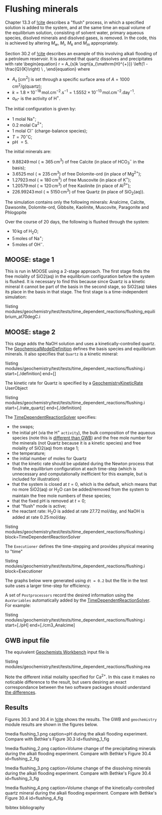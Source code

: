 # Flushing minerals

Chapter 13.3 of [!cite](bethke_2007) describes a "flush" process, in which a specified solution is added to the system, and at the same time an equal volume of the equilibrium solution, consisting of solvent water, primary aqueous species, disolved minerals and disolved gases, is removed.  In the code, this is achieved by altering $M_{w}$, $M_{i}$, $M_{k}$ and $M_{m}$ appropriately.

Section 30.2 of [!cite](bethke_2007) describes an example of this involving alkali flooding of a petroleum reservoir.  It is assumed that quartz dissolves and precipitates with rate
\begin{equation}
r = A_{s}k \sqrt{a_{\mathrm{H}^{+}}} \left(1 - \frac{Q}{K}\right) \ ,
\end{equation}
where

- $A_{s}$ \[cm$^{2}$\] is set through a specific surface area of $A = 1000\,$cm$^{2}$/g(quartz);
- $k = 1.8\times 10^{-18}\,$mol.cm$^{-2}$.s$^{-1} = 1.5552\times 10^{-13}\,$mol.cm$^{-2}$.day$^{-1}$.
- $a_{\mathrm{H}^{+}}$ is the activity of H$^{+}$.

The initial configuration is given by:

- 1 molal Na$^{+}$;
- 0.2 molal Ca$^{2+}$;
- 1 molal Cl$^{-}$ (charge-balance species);
- $T=70^{\circ}$C;
- pH $=5$.

The initial minerals are:

- 9.88249$\,$mol ($\approx 365\,$cm$^{3}$) of free Calcite (in place of HCO$_{3}^{-}$ in the basis);
- 3.6525$\,$mol ($\approx 235\,$cm$^{3}$) of free Dolomite-ord (in place of Mg$^{2+}$);
- 1.27923$\,$mol ($\approx 180\,$cm$^{3}$) of free Muscovite (in place of K$^{+}$);
- 1.20579$\,$mol ($\approx 120\,$cm$^{3}$) of free Kaolinite (in place of Al$^{3+}$);
- 226.99243$\,$mol ($\approx 5150\,$cm$^{3}$) of free Quartz (in place of SiO$_{2}$(aq)).

The simulation contains only the following minerals: Analcime, Calcite, Dawsonite, Dolomite-ord, Gibbsite, Kaolinite, Muscovite, Paragonite and Phlogopite

Over the course of 20 days, the following is flushed through the system:

- 10$\,$kg of H$_{2}$O;
- 5$\,$moles of Na$^{+}$;
- 5$\,$moles of OH$^{-}$.

## MOOSE: stage 1

This is run in MOOSE using a 2-stage approach.  The first stage finds the free molality of SiO2(aq) in the equilibrium configuration before the system is flushed.  It is necessary to find this because since Quartz is a kinetic mineral it cannot be part of the basis in the second stage, so SiO2(aq) takes its place in the basis in that stage.  The first stage is a time-independent simulation:

!listing modules/geochemistry/test/tests/time_dependent_reactions/flushing_equilibrium_at70degC.i

## MOOSE: stage 2

This stage adds the NaOH solution and uses a kinetically-controlled quartz.  The [GeochemicalModelDefinition](GeochemicalModelDefinition.md) defines the basis species and equilibrium minerals.  It also specifies that `Quartz` is a kinetic mineral:

!listing modules/geochemistry/test/tests/time_dependent_reactions/flushing.i start=[./definition] end=[]

The kinetic rate for Quartz is specified by a [GeochemistryKineticRate](GeochemistryKineticRate.md) UserObject

!listing modules/geochemistry/test/tests/time_dependent_reactions/flushing.i start=[./rate_quartz] end=[./definition]

The [TimeDependentReactionSolver](AddTimeDependentReactionSolverAction.md) specifies:

- the swaps;
- the initial pH (via the H$^{+}$ `activity`), the bulk composition of the aqueous species (note this is [different than GWB](theory/gwb_diff.md)) and the free mole number for the minerals (not Quartz because it is a kinetic species) and free molality of SiO2(aq) from stage 1;
- the temperature;
- the initial number of moles for Quartz
- that the kinetic rate should be updated during the Newton process that finds the equilibrium configuration at each time-step (which is unnecessary and computationally inefficient for this example, but is included for illustration)
- that the system is closed at $t=0$, which is the default, which means that no more SiO2(aq) or H$_{2}$O can be added/removed from the system to maintain the free mole numbers of these species;
- that the fixed pH is removed at $t=0$;
- that "flush" mode is active;
- the reactant rate: H$_{2}$O is added at rate 27.72$\,$mol/day, and NaOH is added at rate 0.25$\,$mol/day.

!listing modules/geochemistry/test/tests/time_dependent_reactions/flushing.i block=TimeDependentReactionSolver

The `Executioner` defines the time-stepping and provides physical meaning to "time"

!listing modules/geochemistry/test/tests/time_dependent_reactions/flushing.i block=Executioner

The graphs below were generated using `dt = 0.2` but the file in the test suite uses a larger time-step for efficiency.

A set of `Postprocessors` record the desired information using the `AuxVariables` automatically added by the [TimeDependentReactionSolver](AddTimeDependentReactionSolverAction.md).  For example:

!listing modules/geochemistry/test/tests/time_dependent_reactions/flushing.i start=[./pH] end=[./cm3_Analcime]

## GWB input file

The equivalent [Geochemists Workbench](https://www.gwb.com/) input file is

!listing modules/geochemistry/test/tests/time_dependent_reactions/flushing.rea

Note the different initial molality specified for Ca$^{2+}$.  In this case it makes no noticable difference to the result, but users desiring an exact correspondance between the two software packages should understand [the differences](theory/gwb_diff.md).

## Results

Figures 30.3 and 30.4 in [!cite](bethke_2007) shows the results.  The GWB and `geochemistry` module results are shown in the figures below.

!media flushing_1.png caption=pH during the alkali flooding experiment.  Compare with Bethke's Figure 30.3  id=flushing_1_fig

!media flushing_2.png caption=Volume change of the precipitating minerals during the alkali flooding experiment.  Compare with Bethke's Figure 30.4  id=flushing_2_fig

!media flushing_3.png caption=Volume change of the dissolving minerals during the alkali flooding experiment.  Compare with Bethke's Figure 30.4  id=flushing_3_fig

!media flushing_4.png caption=Volume change of the kinetically-controlled quartz mineral during the alkali flooding experiment.  Compare with Bethke's Figure 30.4  id=flushing_4_fig





!bibtex bibliography